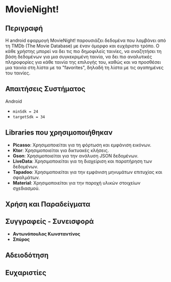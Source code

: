 # MovieNight!

## Περιγραφή
Η android εφαρμογή MovieNight! παρουσιάζει δεδομένα που λαμβάνει από τη TMDb (The Movie Database) με έναν όμορφο και ευχάριστο τρόπο. Ο κάθε χρήστης μπορεί να δει τις πιο δημοφιλείς ταινίες, να αναζητήσει τη βάση δεδομένων για μια συγκεκριμένη ταινία, να δει πιο αναλυτικές πληροφορίες για κάθε ταινία της επιλογής του, καθώς και να προσθέσει μια ταινία στη λίστα με τα "favorites", δηλαδή τη λίστα με τις αγαπημένες του ταινίες.

## Απαιτήσεις Συστήματος
Android
- `minSdk = 24`
- `targetSdk = 34`

## Libraries που χρησιμοποιήθηκαν
- **Picasso**: Χρησιμοποιείται για τη φόρτωση και εμφάνιση εικόνων.
- **Ktor**: Χρησιμοποιείται για δικτυακές κλήσεις.
- **Gson**: Χρησιμοποιείται για την ανάλυση JSON δεδομένων.
- **LiveData**: Χρησιμοποιείται για τη διαχείριση και παρατήρηση των δεδομένων.
- **Tapadoo**: Χρησιμοποιείται για την εμφάνιση μηνυμάτων επιτυχίας και σφαλμάτων.
- **Material**: Χρησιμοποιείται για την παροχή υλικών στοιχείων σχεδιασμού.

## Χρήση και Παραδείγματα


## Συγγραφείς - Συνεισφορά
- **Αντωνόπουλος Κωνσταντίνος**
- **Σπύρος**

## Αδειοδότηση


## Ευχαριστίες

